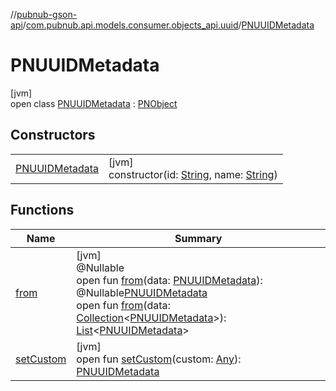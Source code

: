 //[pubnub-gson-api](../../../index.md)/[com.pubnub.api.models.consumer.objects_api.uuid](../index.md)/[PNUUIDMetadata](index.md)

# PNUUIDMetadata

[jvm]\
open class [PNUUIDMetadata](index.md) : [PNObject](../../com.pubnub.api.models.consumer.objects_api/-p-n-object/index.md)

## Constructors

| | |
|---|---|
| [PNUUIDMetadata](-p-n-u-u-i-d-metadata.md) | [jvm]<br>constructor(id: [String](https://docs.oracle.com/javase/8/docs/api/java/lang/String.html), name: [String](https://docs.oracle.com/javase/8/docs/api/java/lang/String.html)) |

## Functions

| Name | Summary |
|---|---|
| [from](from.md) | [jvm]<br>@Nullable<br>open fun [from](from.md)(data: [PNUUIDMetadata](../../../../../pubnub-core/pubnub-core-api/pubnub-core-api/com.pubnub.api.models.consumer.objects.uuid/-p-n-u-u-i-d-metadata/index.md)): @Nullable[PNUUIDMetadata](index.md)<br>open fun [from](from.md)(data: [Collection](https://docs.oracle.com/javase/8/docs/api/java/util/Collection.html)&lt;[PNUUIDMetadata](../../../../../pubnub-core/pubnub-core-api/pubnub-core-api/com.pubnub.api.models.consumer.objects.uuid/-p-n-u-u-i-d-metadata/index.md)&gt;): [List](https://docs.oracle.com/javase/8/docs/api/java/util/List.html)&lt;[PNUUIDMetadata](index.md)&gt; |
| [setCustom](set-custom.md) | [jvm]<br>open fun [setCustom](set-custom.md)(custom: [Any](https://kotlinlang.org/api/latest/jvm/stdlib/kotlin/-any/index.html)): [PNUUIDMetadata](index.md) |
